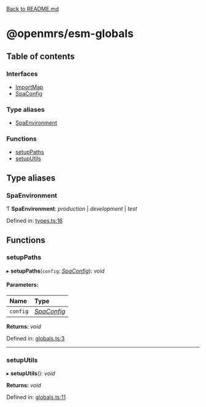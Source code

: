 [Back to README.md](../README.md)

# @openmrs/esm-globals

## Table of contents

### Interfaces

- [ImportMap](interfaces/importmap.md)
- [SpaConfig](interfaces/spaconfig.md)

### Type aliases

- [SpaEnvironment](API.md#spaenvironment)

### Functions

- [setupPaths](API.md#setuppaths)
- [setupUtils](API.md#setuputils)

## Type aliases

### SpaEnvironment

Ƭ **SpaEnvironment**: *production* \| *development* \| *test*

Defined in: [types.ts:16](https://github.com/openmrs/openmrs-esm-core/blob/master/packages/esm-globals/src/types.ts#L16)

## Functions

### setupPaths

▸ **setupPaths**(`config`: [*SpaConfig*](interfaces/spaconfig.md)): *void*

#### Parameters:

Name | Type |
:------ | :------ |
`config` | [*SpaConfig*](interfaces/spaconfig.md) |

**Returns:** *void*

Defined in: [globals.ts:3](https://github.com/openmrs/openmrs-esm-core/blob/master/packages/esm-globals/src/globals.ts#L3)

___

### setupUtils

▸ **setupUtils**(): *void*

**Returns:** *void*

Defined in: [globals.ts:11](https://github.com/openmrs/openmrs-esm-core/blob/master/packages/esm-globals/src/globals.ts#L11)
